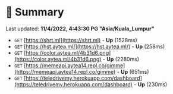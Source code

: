# 📖 Summary
Last updated: **11/4/2022, 4:43:30 PG "Asia/Kuala_Lumpur"**

- `GET` [https://shrt.ml](https://shrt.ml) - **Up** (1528ms)
- `GET` [https://hst.aytea.ml/](https://hst.aytea.ml/) - **Up** (258ms)
- `GET` [https://color.aytea.ml/4b31d6.png](https://color.aytea.ml/4b31d6.png) - **Up** (2280ms)
- `GET` [https://memeapi.aytea14.repl.co/gimme](https://memeapi.aytea14.repl.co/gimme) - **Up** (651ms)
- `GET` [https://teledrivemy.herokuapp.com/dashboard](https://teledrivemy.herokuapp.com/dashboard) - **Up** (230ms)
